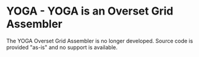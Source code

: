 # YOGA - YOGA is an Overset Grid Assembler

The YOGA Overset Grid Assembler is no longer developed.  Source code is provided "as-is" and no support is available.
